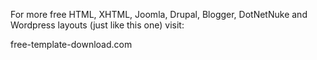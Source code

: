 For more free HTML, XHTML, Joomla, Drupal, Blogger, DotNetNuke and Wordpress layouts (just like this one) visit: 

free-template-download.com